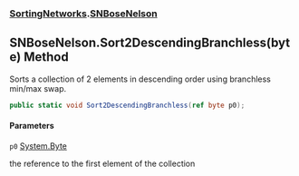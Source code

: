 ### [SortingNetworks](SortingNetworks.md 'SortingNetworks').[SNBoseNelson](SortingNetworks.SNBoseNelson.md 'SortingNetworks.SNBoseNelson')

## SNBoseNelson.Sort2DescendingBranchless(byte) Method

Sorts a collection of 2 elements in descending order using branchless min/max swap.

```csharp
public static void Sort2DescendingBranchless(ref byte p0);
```
#### Parameters

<a name='SortingNetworks.SNBoseNelson.Sort2DescendingBranchless(byte).p0'></a>

`p0` [System.Byte](https://docs.microsoft.com/en-us/dotnet/api/System.Byte 'System.Byte')

the reference to the first element of the collection